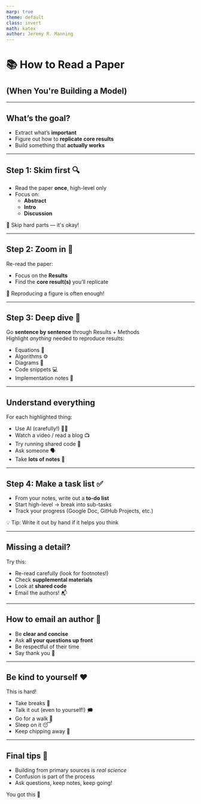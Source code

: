 ```yaml
---
marp: true
theme: default
class: invert
math: katex
author: Jeremy R. Manning
---
```


# 📚 How to Read a Paper  
## (When You're Building a Model)

---

## What’s the goal?

- Extract what’s **important**
- Figure out how to **replicate core results**
- Build something that **actually works**

---

## Step 1: Skim first 🔍

- Read the paper **once**, high-level only  
- Focus on:  
  - **Abstract**  
  - **Intro**  
  - **Discussion**

🧠 Skip hard parts — it's okay!

---

## Step 2: Zoom in 🔬

Re-read the paper:

- Focus on the **Results**
- Find the **core result(s)** you’ll replicate

🧪 Reproducing a figure is often enough!

---

## Step 3: Deep dive 🧠

Go **sentence by sentence** through Results + Methods  
Highlight *anything* needed to reproduce results:

- Equations 🧮  
- Algorithms ⚙️  
- Diagrams 🧭  
- Code snippets 💻  
- Implementation notes 🧱

---

## Understand everything

For each highlighted thing:

- Use AI (carefully!) 🧑‍💻  
- Watch a video / read a blog 📺  
- Try running shared code 🔁  
- Ask someone 🗣️  
- Take **lots of notes** 📝

---

## Step 4: Make a task list ✅

- From your notes, write out a **to-do list**
- Start high-level → break into sub-tasks
- Track your progress (Google Doc, GitHub Projects, etc.)

💡 Tip: Write it out by hand if it helps you think

---

## Missing a detail?

Try this:

- Re-read carefully (look for footnotes!)  
- Check **supplemental materials**  
- Look at **shared code**  
- Email the authors! 📬

---

## How to email an author 💌

- Be **clear and concise**  
- Ask **all your questions up front**  
- Be respectful of their time  
- Say thank you 🙏

---

## Be kind to yourself ❤️

This is hard!

- Take breaks 🧘  
- Talk it out (even to yourself!) 🗯️  
- Go for a walk 🚶  
- Sleep on it 😴  
- Keep chipping away 🔨

---

## Final tips 🧠

- Building from primary sources is *real science*  
- Confusion is part of the process  
- Ask questions, keep notes, keep going!

You got this 💪
